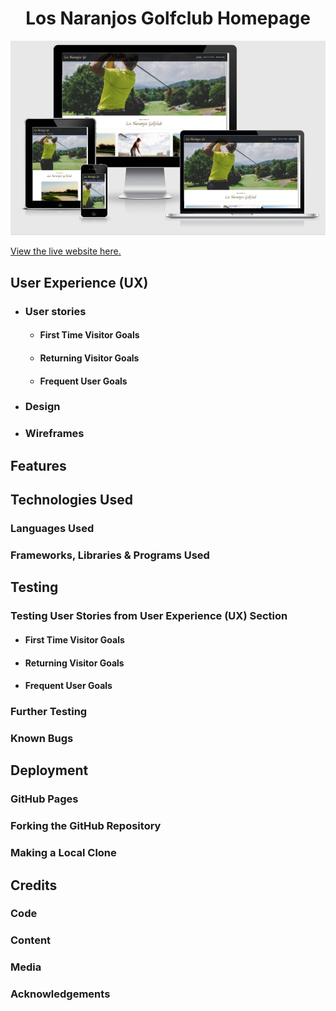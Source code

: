 <h1 align="center">Los Naranjos Golfclub Homepage</h1>

![Screen Mockup](assets/images/screenmockups.png)


[View the live website here.](https://erikhgm.github.io/Golfclub-homepage/index.html)


## User Experience (UX)

-   ### User stories

    -   #### First Time Visitor Goals

        

    -   #### Returning Visitor Goals

        

    -   #### Frequent User Goals
        

-   ### Design
   

*   ### Wireframes

  

## Features



## Technologies Used

### Languages Used



### Frameworks, Libraries & Programs Used


## Testing



### Testing User Stories from User Experience (UX) Section

-   #### First Time Visitor Goals



-   #### Returning Visitor Goals

    

-   #### Frequent User Goals


### Further Testing



### Known Bugs



## Deployment

### GitHub Pages



### Forking the GitHub Repository


### Making a Local Clone



## Credits

### Code



### Content



### Media



### Acknowledgements

